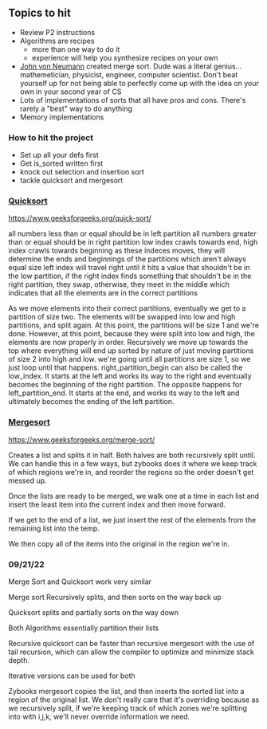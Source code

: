 ## Topics to hit

- Review P2 instructions
- Algorithms are recipes
	- more than one way to do it
	- experience will help you synthesize recipes on your own
- [John von Neumann](https://en.wikipedia.org/wiki/John_von_Neumann) created merge sort. Dude was a literal genius... mathemetician, physicist, engineer, computer scientist. Don't beat yourself up for not being able to perfectly come up with the idea on your own in your second year of CS
- Lots of implementations of sorts that all have pros and cons. There's rarely a "best" way to do anything
- Memory implementations

### How to hit the project
- Set up all your defs first
- Get is_sorted written first
- knock out selection and insertion sort
- tackle quicksort and mergesort

### [Quicksort](https://en.wikipedia.org/wiki/Quicksort)

https://www.geeksforgeeks.org/quick-sort/

all numbers less than or equal should be in left partition
all numbers greater than or equal should be in right partition
low index crawls towards end, high index crawls towards beginning
as these indeces moves, they will determine the ends and beginnings of the partitions which aren't always equal size
left index will travel right until it hits a value that shouldn't be in the low partition, if the right index finds something that shouldn't be in the right partition, they swap, otherwise, they meet in the middle which indicates that all the elements are in the correct partitions

As we move elements into their correct partitions, eventually we get to a partition of size two. The elements will be swapped into low and high partitions, and split again. At this point, the partitions will be size 1 and we're done. However, at this point, because they were split into low and high, the elements are now properly in order. Recursively we move up towards the top where everything will end up sorted by nature of just moving partitions of size 2 into high and low. we're going until all partitions are size 1, so we just loop until that happens. right_partition_begin can also be called the low_index. It starts at the left and works its way to the right and eventually becomes the beginning of the right partition. The opposite happens for left_partition_end. It starts at the end, and works its way to the left and ultimately becomes the ending of the left partition.

### [Mergesort](https://en.wikipedia.org/wiki/Merge_sort)

https://www.geeksforgeeks.org/merge-sort/

Creates a list and splits it in half. Both halves are both recursively split until. We can handle this in a few ways, but zybooks does it where we keep track of which regions we're in, and reorder the regions so the order doesn't get messed up.

Once the lists are ready to be merged, we walk one at a time in each list and insert the least item into the current index and then move forward.

If we get to the end of a list, we just insert the rest of the elements from the remaining list into the temp.

We then copy all of the items into the original in the region we're in.

### 09/21/22

Merge Sort and Quicksort work very similar

Merge sort Recursively splits, and then sorts on the way back up

Quicksort splits and partially sorts on the way down

Both Algorithms essentially partition their lists

Recursive quicksort can be faster than recursive mergesort with the use of tail recursion, which can allow the compiler to optimize and minimize stack depth.

Iterative versions can be used for both

Zybooks mergesort copies the list, and then inserts the sorted list into a region of the original list. We don't really care that it's overriding because as we recursively split, if we're keeping track of which zones we're splitting into with i,j,k, we'll never override information we need.

